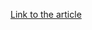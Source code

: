 [Link to the article](https://www.hybrid-analysis.com/sample/a7a927bd44040817ae39e15aeb3f0b69ca943d4ce5b00d12eed6fae5b1c325d0/59076018aac2edd338148026)
